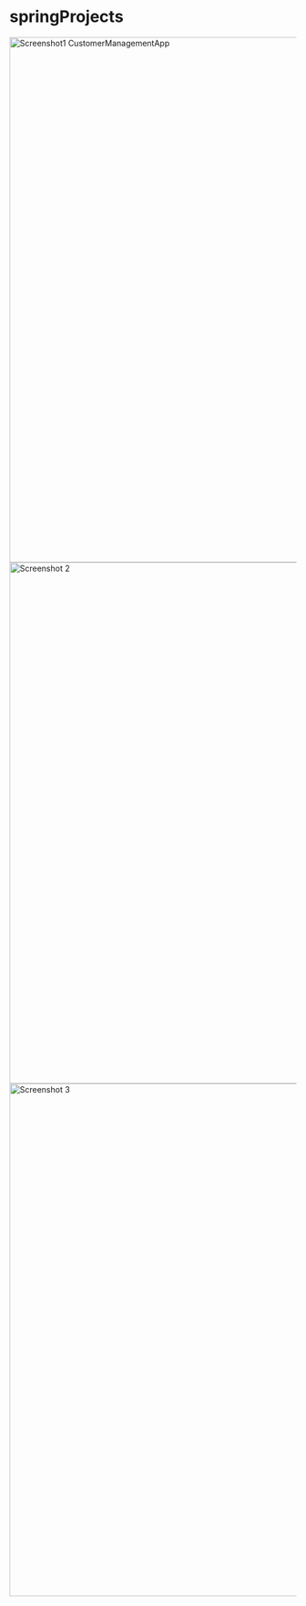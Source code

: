 # springProjects
<img width="923" alt="Screenshot1 CustomerManagementApp" src="https://user-images.githubusercontent.com/49533435/210068430-2839eb4a-22cc-4bf2-adcb-0a494cfc5a75.png">
<img width="916" alt="Screenshot 2" src="https://user-images.githubusercontent.com/49533435/210068494-259ad8ce-a361-4eed-b5ef-6081942733c3.png">
<img width="901" alt="Screenshot 3" src="https://user-images.githubusercontent.com/49533435/210068750-21799cec-3dc2-47df-9291-ca15da891de3.png">

